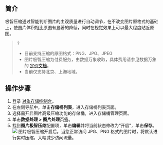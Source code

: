 ## 简介

极智压缩通过智能判断图片的主观质量进行自动调节，在不改变图片原格式的基础上，使图片体积相比原图有显著的降低，同时在视觉效果上可以最大程度贴近原图。

>?
>
>- 目前支持压缩的原图格式：PNG、JPG、JPEG
>- 图片极智压缩为付费服务，由数据万象收取，具体费用请参见数据万象的 [定价文档](https://cloud.tencent.com/doc/product/460/6970)。
>- 当前仅支持北京、上海地域。

## 操作步骤

1. 登录 [对象存储控制台](https://console.cloud.tencent.com/cos5/bucket)。
2. 在左侧导航中，单击**存储桶列表**，进入存储桶列表页面。
3. 选择需开启图片高级压缩功能的存储桶，进入存储桶管理页面。
4. 单击**数据处理 > 图片处理**页签。
5. 找到**图片极智压缩**配置项，单击**编辑**并将当前状态修改为“开启”，单击**保存**。
![](https://qcloudimg.tencent-cloud.cn/raw/0fc62d89bd65e3621b084b2ed2a665d8.png)
   图片极智压缩开启后，当您正常访问 JPG、PNG 格式的图片时，将默认进行实时压缩，大幅减少访问流量。
